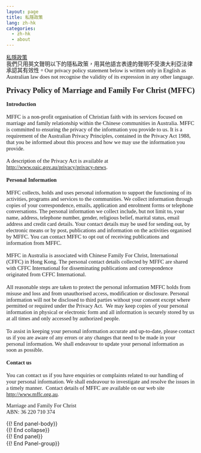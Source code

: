 ```yaml
---
layout: page
title: 私隱政策
lang: zh-hk
categories: 
  - zh-hk
  - about
---
```



<div class="row">
<div class="panel-group " id="mag-panel">
<div class="panel panel-default">
<div class="panel-heading">
<a data-toggle="collapse" data-parent="#mag-panel" href="#collapsePrivacyPolicy">私隱政策</a>
</div>
<div id="collapsePrivacyPolicy">
<div class="panel-body">
<span
 style="font-size: 11pt; line-height: 115%; font-family: &quot;PMingLiU&quot;,&quot;serif&quot;;"
 lang="ZH-TW">我們只用英文聲明以下的隱私政策，用其他語言表達的聲明不受澳大利亞法律承認其有效性。</span><span
 style="font-size: 11pt; line-height: 115%; font-family: &quot;Calibri&quot;,&quot;sans-serif&quot;;">Our
privacy policy statement below is written
only in English as Australian law does not recognise the validity of
its
expression in any other language.<br>
<br>
</span><b style=""><span
 style="font-size: 15pt; line-height: 115%; font-family: &quot;Calibri&quot;,&quot;sans-serif&quot;;">Privacy
Policy of Marriage and Family For Christ
(MFFC)</span></b><br>
<br>
<b style=""><span
 style="font-size: 11pt; line-height: 115%; font-family: &quot;Calibri&quot;,&quot;sans-serif&quot;;">Introduction</span></b><br>
<br>
<span
 style="font-size: 11pt; line-height: 115%; font-family: &quot;Calibri&quot;,&quot;sans-serif&quot;;">MFFC
is a non-profit organisation of Christian faith with its services
focused on
marriage and family relationship within the Chinese communities in
Australia.
MFFC is committed to ensuring the privacy of the information you
provide to us.
It is a requirement of the Australian Privacy Principles, contained in
the
Privacy Act 1988, that you be informed about this process and how we
may use
the information you provide. </span><br>
<br>
<span
 style="font-size: 11pt; line-height: 115%; font-family: &quot;Calibri&quot;,&quot;sans-serif&quot;;">A
description of the Privacy Act is available at <a
 href="http://www.oaic.gov.au/privacy/privacy-news">http://www.oaic.gov.au/privacy/privacy-news</a>.</span><b
 style=""><span
 style="font-size: 11pt; line-height: 115%; font-family: &quot;Calibri&quot;,&quot;sans-serif&quot;;"><br>
<br>
Personal Information</span></b><br>
<br>
<span
 style="font-size: 11pt; line-height: 115%; font-family: &quot;Calibri&quot;,&quot;sans-serif&quot;;">MFFC
collects, holds and uses personal information to support the
functioning of its
activities, programs and services to the communities. We collect
information
through copies of your correspondence, emails, application and
enrolment forms
or telephone conversations. The personal information we collect
include, but
not limit to, your name, address, telephone number, gender, religious
belief,
marital status, email address and credit card details. Your contact
details may
be used for sending out, by electronic means or by post, publications
and
information on the activities organised by MFFC. You can contact MFFC
to opt
out of receiving publications and information from MFFC. <br>
<br>
MFFC in Australia is associated with Chinese Family For Christ,
International (CFFC) in Hong Kong. The personal contact details
collected by MFFC are shared with CFFC International for disseminating
publications and correspondence originated from CFFC International.<br>
<br>
All reasonable steps are taken to protect the personal information MFFC
holds from misuse and loss and from unauthorised access, modification
or disclosure. Personal information will not be disclosed to third
parties without your consent except where permitted or required under
the Privacy Act.&nbsp; We may keep copies of your personal
information in physical or electronic form and all information is
securely stored by us at all times and only accessed by authorized
people.<br>
<br>
To assist in keeping your personal information accurate and up-to-date,
please contact us if you are aware of any errors or any changes that
need to be made in your personal information. We shall endeavour to
update your personal information as soon as possible. <br>
</span><b style=""><span
 style="font-size: 11pt; line-height: 115%; font-family: &quot;Calibri&quot;,&quot;sans-serif&quot;;"><br>
Contact us</span></b><b style=""><o:p></o:p></b>
<br>
<br>
<span
 style="font-size: 11pt; line-height: 115%; font-family: &quot;Calibri&quot;,&quot;sans-serif&quot;;"></span><span
 style="font-size: 11pt; line-height: 115%; font-family: &quot;Calibri&quot;,&quot;sans-serif&quot;;">You
can contact us if you have enquiries or complaints related to our
handling of
your personal information. We shall endeavour to investigate and
resolve the
issues in a timely manner.<span style="">&nbsp; </span>Contact
details of MFFC are available on our web site <a
 href="http://www.mffc.org.au">http://www.mffc.org.au</a></span><span
 style="font-size: 11pt; line-height: 115%; font-family: &quot;Calibri&quot;,&quot;sans-serif&quot;;">.</span><br>
<p class="MsoNormal" style="text-align: justify;"><b
 style=""><o:p></o:p></b><span
 style="font-size: 11pt; line-height: 115%; font-family: &quot;Calibri&quot;,&quot;sans-serif&quot;;"></span></p>
<p class="MsoNormal" style="text-align: justify;"><span
 style="font-size: 11pt; line-height: 115%; font-family: &quot;Calibri&quot;,&quot;sans-serif&quot;;">Marriage
and Family For Christ<br>
ABN: 36 220 710 374&nbsp;</span></p>

</div> {{! End panel-body}}
</div> {{! End collapse}}
</div> {{! End panel}}
</div> {{! End Panel-group}}
　


